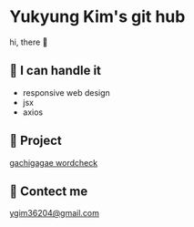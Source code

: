 Yukyung Kim's git hub
====  

hi, there 👻

📘 I can handle it
----
 - responsive web design
 - jsx   
 - axios




📂 Project 
----
<a href="https://github.com/yukyung123/gachigagae"> gachigagae </a>
<a href="https://github.com/wordcheck/wordcheck-web"> wordcheck </a>



📧 Contect me 
----
ygim36204@gmail.com
